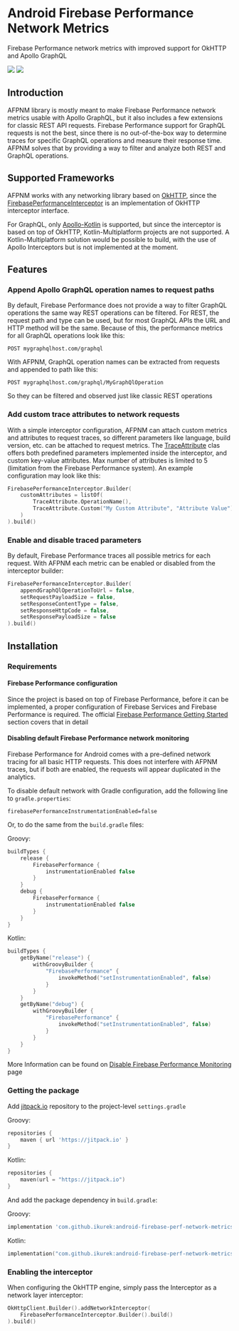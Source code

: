 # Android Firebase Performance Network Metrics

Firebase Performance network metrics with improved support for OkHTTP and Apollo GraphQL

![](https://img.shields.io/jitpack/version/com.github.ikurek/android-firebase-perf-network-metrics)
![](https://img.shields.io/github/v/release/ikurek/android-firebase-perf-network-metrics?label=github)
## Introduction

AFPNM library is mostly meant to make Firebase Performance network metrics usable with Apollo
GraphQL, but it also includes a few extensions for classic REST API requests. Firebase Performance
support for GraphQL requests is not the best, since there is no out-of-the-box way to determine
traces for specific GraphQL operations and measure their response time. AFPNM solves that by
providing a way to filter and analyze both REST and GraphQL operations.

## Supported Frameworks

AFPNM works with any networking library based on [OkHTTP](https://github.com/square/okhttp), since
the [FirebasePerformanceInterceptor](afpnm/src/main/kotlin/com/ikurek/android/afpnm/FirebasePerformanceInterceptor.kt)
is an implementation of OkHTTP interceptor interface.

For GraphQL, only [Apollo-Kotlin](https://github.com/apollographql/apollo-kotlin) is supported, but
since the interceptor is based on top of OkHTTP, Kotlin-Multiplatform projects are not supported. A
Kotlin-Multiplatform solution would be possible to build, with the use of Apollo Interceptors but is
not implemented at the moment.

## Features

### Append Apollo GraphQL operation names to request paths

By default, Firebase Performance does not provide a way to filter GraphQL operations the same way
REST operations can be filtered. For REST, the request path and type can be used, but for most
GraphQL APIs the URL and HTTP method will be the same. Because of this, the performance metrics for
all GraphQL operations look like this:

```
POST mygraphqlhost.com/graphql
```

With AFPNM, GraphQL operation names can be extracted from requests and appended to path like this:

```
POST mygraphqlhost.com/graphql/MyGraphQlOperation
```

So they can be filtered and observed just like classic REST operations

### Add custom trace attributes to network requests

With a simple interceptor configuration, AFPNM can attach custom metrics and attributes to request
traces, so different parameters like language, build version, etc. can be attached to request
metrics.
The [TraceAttribute](afpnm/src/main/kotlin/com/ikurek/android/afpnm/model/TraceAttribute.kt) clas
offers both predefined parameters implemented inside the interceptor, and custom key-value
attributes. Max number of attributes is limited to 5 (limitation from the Firebase Performance
system). An example configuration may look like this:

```kotlin
FirebasePerformanceInterceptor.Builder(
    customAttributes = listOf(
        TraceAttribute.OperationName(),
        TraceAttribute.Custom("My Custom Attribute", "Attribute Value")
    )
).build()
```

### Enable and disable traced parameters

By default, Firebase Performance traces all possible metrics for each request. With AFPNM each
metric can be enabled or disabled from the interceptor builder:

```kotlin
FirebasePerformanceInterceptor.Builder(
    appendGraphQlOperationToUrl = false,
    setRequestPayloadSize = false,
    setResponseContentType = false,
    setResponseHttpCode = false,
    setResponsePayloadSize = false
).build()
```

## Installation

### Requirements

#### Firebase Performance configuration

Since the project is based on top of Firebase Performance, before it can be implemented, a proper
configuration of Firebase Services and Firebase Performance is required. The
official [Firebase Performance Getting Started](https://firebase.google.com/docs/perf-mon/get-started-android)
section covers that in detail

#### Disabling default Firebase Performance network monitoring

Firebase Performance for Android comes with a pre-defined network tracing for all basic HTTP
requests. This does not interfere with AFPNM traces, but if both are enabled, the requests will
appear duplicated in the analytics.

To disable default network with Gradle configuration, add the following line to `gradle.properties`:

```
firebasePerformanceInstrumentationEnabled=false
```

Or, to do the same from the `build.gradle` files:

Groovy:

```groovy
buildTypes {
    release {
        FirebasePerformance {
            instrumentationEnabled false
        }
    }
    debug {
        FirebasePerformance {
            instrumentationEnabled false
        }
    }
}
```

Kotlin:

```kotlin
buildTypes {
    getByName("release") {
        withGroovyBuilder {
            "FirebasePerformance" {
                invokeMethod("setInstrumentationEnabled", false)
            }
        }
    }
    getByName("debug") {
        withGroovyBuilder {
            "FirebasePerformance" {
                invokeMethod("setInstrumentationEnabled", false)
            }
        }
    }
}
```

More Information can be found
on [Disable Firebase Performance Monitoring](https://firebase.google.com/docs/perf-mon/disable-sdk?platform=android)
page

### Getting the package

Add [jitpack.io](https://jitpack.io) repository to the project-level `settings.gradle`

Groovy:
```groovy
repositories {
    maven { url 'https://jitpack.io' }
}
```


Kotlin:
```kotlin
repositories {
    maven(url = "https://jitpack.io")
}
```

And add the package dependency in `build.gradle`:

Groovy:
```groovy
implementation 'com.github.ikurek:android-firebase-perf-network-metrics:1.0.0'
```


Kotlin:
```kotlin
implementation("com.github.ikurek:android-firebase-perf-network-metrics:1.0.0")
```

### Enabling the interceptor

When configuring the OkHTTP engine, simply pass the Interceptor as a network layer interceptor:

```kotlin
OkHttpClient.Builder().addNetworkInterceptor(
    FirebasePerformanceInterceptor.Builder().build()
).build()
```